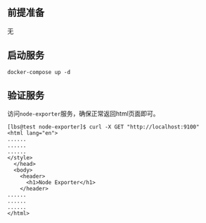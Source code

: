 ## 前提准备

无

## 启动服务

```shell
docker-compose up -d
```

## 验证服务

访问`node-exporter`服务，确保正常返回html页面即可。
```shell
[lbs@test node-exporter]$ curl -X GET "http://localhost:9100"
<html lang="en">
......
......
......
</style>
  </head>
  <body>
    <header>
      <h1>Node Exporter</h1>
    </header>
......
......
......
</html>
```

